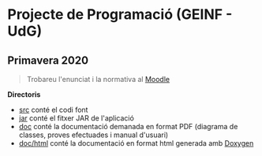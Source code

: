 # Projecte de Programació (GEINF - UdG)

## Primavera 2020

> Trobareu l'enunciat i la normativa al [Moodle](https://moodle2.udg.edu/course/view.php?id=23855)

**Directoris**

- [src](src) conté el codi font
- [jar](jar) conté el fitxer JAR de l'aplicació
- [doc](doc) conté la documentació demanada en format PDF (diagrama de
  classes, proves efectuades i manual d'usuari)
- [doc/html](doc/html) conté la documentació en format html generada amb [Doxygen](http://www.doxygen.nl/)

